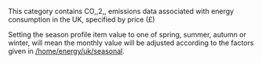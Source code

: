 This category contains CO,,2,, emissions data associated with energy
consumption in the UK, specified by price (£)

Setting the season profile item value to one of spring, summer, autumn
or winter, will mean the monthly value will be adjusted according to the
factors given in
[/home/energy/uk/seasonal](Seasonal_energy_adjustment_factors).
